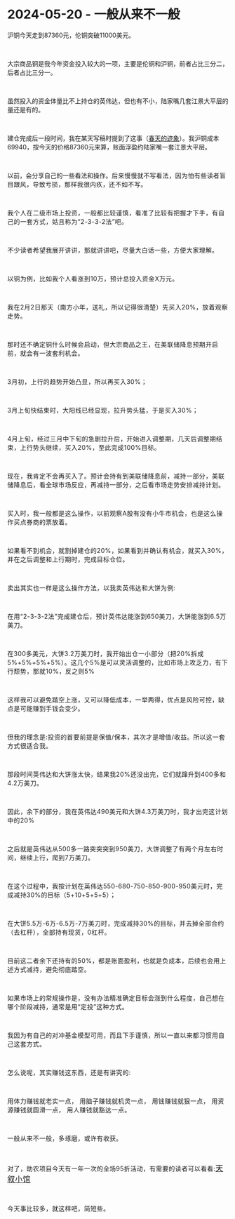 # 2024-05-20 - 一般从来不一般

<p style="visibility: visible;">沪铜今天走到87360元，伦铜突破11000美元。</p><p style="visibility: visible;"><br style="visibility: visible;"></p><p style="visibility: visible;">大宗商品铜是我今年资金投入较大的一项，主要是伦铜和沪铜，前者占比三分二，后者占比三分一。</p><p style="visibility: visible;"><br style="visibility: visible;"></p><p style="visibility: visible;">虽然投入的资金体量比不上持仓的英伟达，但也有不小，陆家嘴几套江景大平层的量还是有的。</p><p style="visibility: visible;"><br style="visibility: visible;"></p><p style="visibility: visible;">建仓完成后一段时间，我在某天写稿时提到了这事（<a localeditorid="3xkpuueah900000000" href="https://mp.weixin.qq.com/s?__biz=Mzg2NTkwNTM4MA==&amp;mid=2247484174&amp;idx=1&amp;sn=61e08732804d157d6330c6d295622c24&amp;scene=21#wechat_redirect" textvalue="春天的迹象" target="_blank" data-linktype="2" style="visibility: visible;">春天的迹象</a>）。我沪铜成本69940，按今天的价格87360元来算，账面浮盈约陆家嘴一套江景大平层。</p><p style="visibility: visible;"><br style="visibility: visible;"></p><p style="visibility: visible;">以前，会分享自己的一些看法和操作。<span style="background-color: transparent; letter-spacing: 0.034em; caret-color: var(--weui-BRAND); visibility: visible;">后来慢慢就不写看法，因为怕有些读者盲目跟风，导致亏损，那样我很内疚，还不如不写。</span></p><p style="visibility: visible;"><span style="background-color: transparent; letter-spacing: 0.034em; caret-color: var(--weui-BRAND); visibility: visible;"><br style="visibility: visible;"></span></p><p style="visibility: visible;"><span style="letter-spacing: 0.578px; visibility: visible;">我个人在二级市场上投资，一般都比较谨慎，看准了比较有把握才下手，有自己的一套方式，姑且称为“2-3-3-2法”吧。</span></p><p style="visibility: visible;"><span style="letter-spacing: 0.578px; visibility: visible;"><br style="visibility: visible;"></span></p><p style="visibility: visible;"><span style="letter-spacing: 0.578px; visibility: visible;">不少读者希望我展开讲讲，那就讲讲吧，尽量大白话一些，方便大家理解。</span></p><p style="visibility: visible;"><span style="letter-spacing: 0.578px; visibility: visible;"><br style="visibility: visible;"></span></p><p style="visibility: visible;"><span style="letter-spacing: 0.578px; visibility: visible;">以铜为例，比如我个人看涨到10万，预计总投入资金X万元。</span></p><p style="visibility: visible;"><span style="letter-spacing: 0.578px; visibility: visible;"><br style="visibility: visible;"></span></p><p style="visibility: visible;"><span style="letter-spacing: 0.578px; visibility: visible;">我在2月2日那天（南方小年，送礼，所以记得很清楚）先买入20%，放着观察走势。</span></p><p style="visibility: visible;"><span style="letter-spacing: 0.578px; visibility: visible;"><br style="visibility: visible;"></span></p><p style="visibility: visible;"><span style="letter-spacing: 0.578px; visibility: visible;">那时还不确定铜什么时候会启动，但大宗商品之王，在美联储降息预期开启前，就会有一波套利机会。</span></p><p style="visibility: visible;"><span style="letter-spacing: 0.578px; visibility: visible;"><br style="visibility: visible;"></span></p><p style="visibility: visible;"><span style="letter-spacing: 0.578px; visibility: visible;">3月初，上行的趋势开始凸显，所以再买入30%；</span></p><p style="visibility: visible;"><span style="letter-spacing: 0.578px; visibility: visible;"><br style="visibility: visible;"></span></p><p style="visibility: visible;"><span style="letter-spacing: 0.578px; visibility: visible;">3月上旬快结束时，大阳线已经显现，拉升势头猛，于是买入30%；</span></p><p style="visibility: visible;"><span style="background-color: transparent; letter-spacing: 0.578px; caret-color: var(--weui-BRAND); visibility: visible;"><br style="visibility: visible;"></span></p><p style="visibility: visible;"><span style="background-color: transparent; letter-spacing: 0.578px; caret-color: var(--weui-BRAND); visibility: visible;">4月上旬，经过三月中下旬的急剧拉升后，开始进入调整期，几天后调整期结束，上行势头继续，买入20%，至此完成100%目标。</span></p><p style="visibility: visible;"><span style="background-color: transparent; letter-spacing: 0.578px; caret-color: var(--weui-BRAND); visibility: visible;"><br style="visibility: visible;"></span></p><p style="visibility: visible;"><span style="letter-spacing: 0.578px; visibility: visible;">现在，我肯定不会再买入了。预计会持有到美联储降息前，减持一部分，美联储降息后，看全球市场反应，再减持一部分，之后看市场走势安排减持计划。</span></p><p style="visibility: visible;"><span style="background-color: transparent; letter-spacing: 0.578px; caret-color: var(--weui-BRAND); visibility: visible;"><br style="visibility: visible;"></span></p><p style="visibility: visible;"><span style="letter-spacing: 0.578px; visibility: visible;">买入时，我一般都是这么操作，以前观察A股有没有小牛市机会，也是这么操作买点券商的票放着。</span></p><p style="visibility: visible;"><span style="letter-spacing: 0.578px; visibility: visible;"><br style="visibility: visible;"></span></p><p style="visibility: visible;"><span style="letter-spacing: 0.578px; visibility: visible;">如果看不到机会，就割掉建仓的20%，如果看到并确认有机会，就买入30%，并在之后调整和上行期时，完成目标仓位。</span></p><p><span style="letter-spacing: 0.578px;"><br></span></p><p><span style="letter-spacing: 0.578px;">卖出其实也一样是这么操作方法，以我卖英伟达和大饼为例:</span></p><p><span style="letter-spacing: 0.578px;"><br></span></p><p><span style="letter-spacing: 0.578px;">在用“2-3-3-2法”完成建仓后，预计英伟达能涨到650美刀，大饼能涨到6.5万美刀。</span></p><p><span style="letter-spacing: 0.578px;"><br></span></p><p><span style="letter-spacing: 0.578px;">在300多美元，大饼3.2万美刀时，我开始出仓一小部分（把20%拆成5%+5%+5%+5%）。</span><span style="background-color: transparent;letter-spacing: 0.578px;caret-color: var(--weui-BRAND);">这几个5%是可以灵活调整的，比如市场上攻乏力，有下行颓势，那就10%，反之则5%</span></p><p><span style="letter-spacing: 0.578px;"><br></span></p><p><span style="letter-spacing: 0.578px;">这样我可以避免踏空上涨，又可以降低成本，一举两得，优点是风险可控，缺点是可能赚到手钱会变少。</span></p><p><span style="letter-spacing: 0.578px;"><br></span></p><p><span style="letter-spacing: 0.578px;">但我的理念是:投资的首要前提是保值/保本，其次才是增值/收益。所以这一套方式很适合我。</span></p><p><span style="letter-spacing: 0.578px;"><br></span></p><p><span style="letter-spacing: 0.578px;">那段时间英伟达和大饼涨太快，结果我20%还没出完，它们就蹿升到400多和4.2万美刀。</span></p><p><span style="letter-spacing: 0.578px;"><br></span></p><p><span style="letter-spacing: 0.578px;">因此，余下的部分，我在英伟达490美元和大饼4.3万美刀时，我才出完这计划中的20%</span></p><p><span style="letter-spacing: 0.578px;"><br></span></p><p><span style="letter-spacing: 0.578px;">之后就是英伟达从500多一路突突突到950美刀，大饼调整了有两个月左右时间，继续上行，爬到7万美刀。</span></p><p><span style="letter-spacing: 0.578px;"><br></span></p><p><span style="letter-spacing: 0.578px;">在这个过程中，我按计划在英伟达550-680-750-850-900-950美元时，完成减持30%的目标（5+10+5+5+5）；</span></p><p><span style="letter-spacing: 0.578px;"><br></span></p><p><span style="letter-spacing: 0.578px;">在大饼5.5万-6万-6.5万-7万美刀时，完成减持30%的目标，并去掉全部合约（去杠杆），全部持有现货，0杠杆。</span></p><p><span style="letter-spacing: 0.578px;"><br></span></p><p><span style="letter-spacing: 0.578px;">目前这二者余下还持有的50%，都是账面盈利，也就是负成本，后续也会用上述方式减持，避免彻底踏空。</span></p><p><span style="letter-spacing: 0.578px;"><br></span></p><p><span style="letter-spacing: 0.578px;">如果市场上的常规操作是，没有办法精准确定目标会涨到什么程度，自己想在哪个阶段减持，通常是用“定投”这种方式。</span></p><p><span style="letter-spacing: 0.578px;"><br></span></p><p><span style="letter-spacing: 0.578px;">我因为有自己的对冲基金模型可用，而且下手谨慎，所以一直以来都习惯用自己这套方式。</span></p><p><span style="letter-spacing: 0.578px;"><br></span></p><p><span style="letter-spacing: 0.578px;">怎么说呢，其实赚钱这东西，还是有讲究的:</span></p><p><span style="letter-spacing: 0.578px;"><br></span></p><p><span style="letter-spacing: 0.578px;">用体力赚钱就老实一点， 用脑子赚钱就机灵一点， 用钱赚钱就狠一点， 用资源赚钱就圆滑一点， 用人赚钱就豁达一点。</span></p><p><span style="letter-spacing: 0.578px;"><br></span></p><p><span style="letter-spacing: 0.578px;">一般从来不一般，多琢磨，或许有收获。</span></p><p><span style="letter-spacing: 0.578px;"><br></span></p><p><span style="letter-spacing: 0.578px;">对了，助农项目今天有一年一次的全场95折活动，有需要的读者可以看看:<a class="weapp_text_link wx_tap_link js_wx_tap_highlight" localeditorid="fxmfmvxyur40000000" data-miniprogram-appid="wx2e9d304ca0c18079" data-miniprogram-path="pages/home/dashboard/index" data-miniprogram-nickname="天叙小馆" data-miniprogram-type="text" data-miniprogram-servicetype="0" data-miniprogram-mainpage="pages/home/dashboard/index" data-miniprogram-applink="#小程序://天叙小馆/QhG3Gziqas8UDfg" style="font-size: 17px;" href="">天叙小馆</a></span></p><p><span style="letter-spacing: 0.578px;"><br></span></p><p><span style="letter-spacing: 0.578px;">今天事比较多，就这样吧，简短些。</span></p><p style="display: none;"><mp-style-type data-value="10000"></mp-style-type></p>